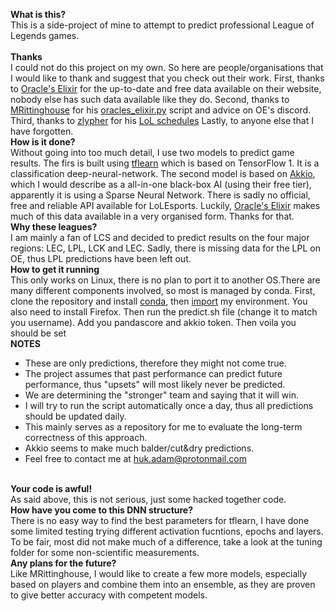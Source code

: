 
****What is this?****<br>
This is a side-project of mine to attempt to predict professional League of Legends games.<br>
<br>****Thanks****<br>
I could not do this project on my own. So here are people/organisations that I would like to thank and suggest that you check out their work.
First, thanks to [Oracle's Elixir](https://oracleselixir.com/) for the up-to-date and free data available on their website, nobody else has such data available like they do.
Second, thanks to [MRittinghouse](https://github.com/MRittinghouse) for his [oracles_elixir.py](https://github.com/MRittinghouse/ProjektZero-LoL-Model/blob/main/src/oracles_elixir.py) script and advice on OE's discord.
Third, thanks to [zlypher](https://github.com/zlypher) for his [LoL schedules](https://github.com/zlypher/lol-events)
Lastly, to anyone else that I have forgotten.
<br>****How is it done?****<br>
Without going into too much detail, I use two models to predict game results. The firs is built using [tflearn](https://github.com/tflearn/tflearn) which is based on TensorFlow 1. It is a classification deep-neural-network.
The second model is based on [Akkio](https://www.akkio.com/), which I would describe as a all-in-one black-box AI (using their free tier), apparently it is using a Sparse Neural Network.
There is sadly no official, free and reliable API available for LoLEsports. Luckily, [Oracle's Elixir](https://oracleselixir.com/) makes much of this data available in a very organised form. Thanks for that. 
<br>****Why these leagues?****<br>
I am mainly a fan of LCS and decided to predict results on the four major regions: LEC, LPL, LCK and LEC. Sadly, there is missing data for the LPL on OE, thus LPL predictions have been left out. 
<br>****How to get it running****<br>
This only works on Linux, there is no plan to port it to another OS.There are many different components involved, so most is managed by conda. First, clone the repository and install [conda](https://docs.conda.io/projects/conda/en/latest/user-guide/install/linux.html), then [import](https://docs.conda.io/projects/conda/en/latest/user-guide/tasks/manage-environments.html#creating-an-environment-from-an-environment-yml-file) my environment. 
You also need to install Firefox. Then run the predict.sh file (change it to match you username). 
Add you pandascore and akkio token.
Then voila you should be set
<br>****NOTES****<br>
 - These are only predictions, therefore they might not come true. 
 - The project assumes that past performance can predict future performance, thus "upsets" will most likely never be predicted.
 - We are determining the "stronger" team and saying that it will win.
 - I will try to run the script automatically once a day, thus all predictions should be updated daily.
 - This mainly serves as a repository for me to evaluate the long-term correctness of this approach.
 - Akkio seems to make much balder/cut&dry predictions.
 - Feel free to contact me at huk.adam@protonmail.com

<br>****Your code is awful!****<br>
As said above, this is not serious, just some hacked together code. 
<br>****How have you come to this DNN structure?****<br>
There is no easy way to find the best parameters for tflearn, I have done some limited testing trying different activation fucntions, epochs and layers. To be fair, most did not make much of a difference, take a look at the tuning folder for some non-scientific measurements.
<br>****Any plans for the future?****<br>
Like MRittinghouse, I would like to create a few more models, especially based on players and combine them into an ensemble, as they are proven to give better accuracy with competent models.

